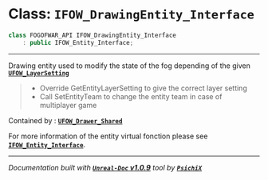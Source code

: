 # **Class: `IFOW_DrawingEntity_Interface`**

```cpp
class FOGOFWAR_API IFOW_DrawingEntity_Interface
    : public IFOW_Entity_Interface;
```

---

Drawing entity used to modify the state of the fog depending of the given [**`UFOW_LayerSetting`**](/reference/classes/UFOW_LayerSetting.md)

> - Override GetEntityLayerSetting to give the correct layer setting
> - Call SetEntityTeam to change the entity team in case of multiplayer game

Contained by : [**`UFOW_Drawer_Shared`**](/reference/classes/UFOW_Drawer_Shared.md)

For more information of the entity virtual fonction please see [**`IFOW_Entity_Interface`**](/reference/classes/IFOW_Entity_Interface.md).


---
_Documentation built with [**`Unreal-Doc` v1.0.9**](https://github.com/PsichiX/unreal-doc) tool by [**`PsichiX`**](https://github.com/PsichiX)_